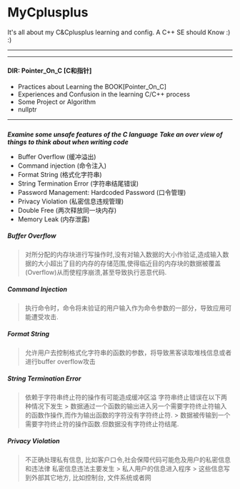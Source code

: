 # MyCplusplus
It's all about my C&amp;Cplusplus learning and config. A C++ SE should Know :) :)

----

----
#### DIR: Pointer_On_C [C和指针]
 - Practices about Learning the BOOK[Pointer_On_C]
 - Experiences and Confusion in the learning C/C++ process
 - Some Project or Algorithm
 - nullptr
 
----
##### 
***Examine some unsafe features of the C language***
***Take an over view of things to think about when writing code***

- Buffer Overflow                           (缓冲溢出)
- Command injection                         (命令注入)
- Format String                             (格式化字符串)
- String Termination Error                  (字符串结尾错误)
- Password Management: Hardcoded Password   (口令管理)
- Privacy Violation                         (私密信息违规管理)
- Double Free                               (两次释放同一块内存)
- Memory Leak                               (内存泄露)

##### Buffer Overflow
 > 对所分配的内存块进行写操作时,没有对输入数据的大小作验证,造成输入数据的大小超出了目的内存的存储范围,使得临近目的内存块的数据被覆盖(Overflow)从而使程序崩溃,甚至导致执行恶意代码.
##### Command Injection
 > 执行命令时，命令将未验证的用户输入作为命令参数的一部分，导致应用可能遭受攻击.
##### Format String
 > 允许用户去控制格式化字符串的函数的参数，将导致黑客读取堆栈信息或者进行buffer overflow攻击
##### String Termination Error
 > 依赖于字符串终止符的操作有可能造成缓冲区溢
 > 字符串终止错误在以下两种情况下发生
    > 数据通过一个函数的输出进入另一个需要字符终止符输入的函数作操作,而作为输出函数的字符没有字符终止符.
    > 数据被传输到一个需要字符终止符的操作函数.但数据没有字符终止符结尾.
##### Privacy Violation
 > 不正确处理私有信息, 比如客户口令,社会保障代码可能危及用户的私密信息和违法律
 > 私密信息违法主要发生
    > 私人用户的信息进入程序
    > 这些信息写到外部其它地方, 比如控制台, 文件系统或者网
